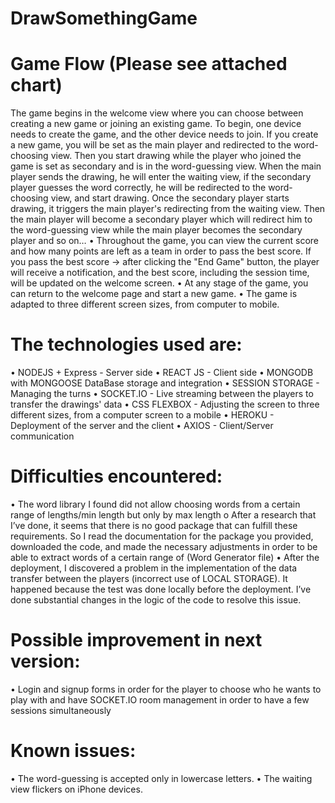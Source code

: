 # DrawSomethingGame

# Game Flow (Please see attached chart)
The game begins in the welcome view where you can choose between creating a new game or joining an existing game.
 To begin, one device needs to create the game, and the other device needs to join.
If you create a new game, you will be set as the main player and redirected to the word-choosing view. Then you start drawing while the player who joined the game is set as secondary and is in the word-guessing view.
When the main player sends the drawing, he will enter the waiting view,
if the secondary player guesses the word correctly, he will be redirected to the word-choosing view, and start drawing. Once the secondary player starts drawing, it triggers the main player's redirecting from the waiting view. Then the main player will become a secondary player which will redirect him to the word-guessing view while  the main player becomes the secondary player and so on…
•	Throughout the game, you can view the current score and how many points are left as a team in order to pass the best score. If you pass the best score -> after clicking the "End Game" button, the player will receive a notification, and the best score, including the session time, will be updated on the welcome screen.
•	At any stage of the game, you can return to the welcome page and start a new game.
•	The game is adapted to three different screen sizes, from computer to mobile.

# The technologies used are:
 
•	NODEJS + Express - Server side
•	REACT JS - Client side
•	MONGODB with MONGOOSE DataBase storage and integration
•	SESSION STORAGE - Managing the turns
•	SOCKET.IO - Live streaming between the players to transfer the drawings' data
•	CSS FLEXBOX - Adjusting the screen to three different sizes, from a computer screen to a mobile
•	HEROKU - Deployment of the server and the client
•	AXIOS - Client/Server communication

 
# Difficulties encountered:
•	The word library I found did not allow choosing words from a certain range of lengths/min length but only by max length
o	After a research that I’ve done, it seems that there is no good package that can fulfill these requirements. So I read the documentation for the package you provided, downloaded the code, and made the necessary adjustments in order to be able to extract words of a certain range of (Word Generator file)
•	After the deployment, I discovered a problem in the implementation of the data transfer between the players (incorrect use of LOCAL STORAGE). It happened because the test was done locally before the deployment. I’ve done substantial changes in the logic of the code to resolve this issue.

# Possible improvement in next version:
•	Login and signup forms in order for the player to choose who he wants to play with and have SOCKET.IO room management in order to have a few sessions simultaneously

# Known issues:
•	The word-guessing is accepted only in lowercase letters.
•	The waiting view flickers on iPhone devices.

